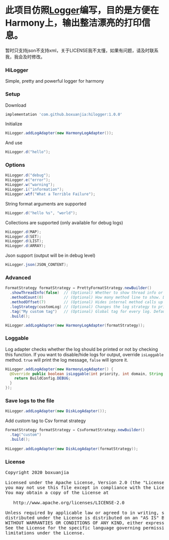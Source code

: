 # 此项目仿照[Logger](https://github.com/orhanobut/logger)编写，目的是方便在Harmony上，输出整洁漂亮的打印信息。

暂时只支持json不支持xml，关于LICENSE我不太懂，如果有问题，请及时联系我，我会及时修改。

### HiLogger
Simple, pretty and powerful logger for harmony

### Setup
Download
```groovy
implementation 'com.github.boxuanjia:hilogger:1.0.0'
```

Initialize
```java
HiLogger.addLogAdapter(new HarmonyLogAdapter());
```
And use
```java
HiLogger.d("hello");
```

### Options
```java
HiLogger.d("debug");
HiLogger.e("error");
HiLogger.w("warning");
HiLogger.i("information");
HiLogger.wtf("What a Terrible Failure");
```

String format arguments are supported
```java
HiLogger.d("hello %s", "world");
```

Collections are supported (only available for debug logs)
```java
HiLogger.d(MAP);
HiLogger.d(SET);
HiLogger.d(LIST);
HiLogger.d(ARRAY);
```

Json support (output will be in debug level)
```java
HiLogger.json(JSON_CONTENT);
```

### Advanced
```java
FormatStrategy formatStrategy = PrettyFormatStrategy.newBuilder()
  .showThreadInfo(false)  // (Optional) Whether to show thread info or not. Default true
  .methodCount(0)         // (Optional) How many method line to show. Default 2
  .methodOffset(7)        // (Optional) Hides internal method calls up to offset. Default 5
  .logStrategy(customLog) // (Optional) Changes the log strategy to print out. Default HiLog
  .tag("My custom tag")   // (Optional) Global tag for every log. Default PRETTY_HI_LOGGER
  .build();

HiLogger.addLogAdapter(new HarmonyLogAdapter(formatStrategy));
```

### Loggable
Log adapter checks whether the log should be printed or not by checking this function.
If you want to disable/hide logs for output, override `isLoggable` method. 
`true` will print the log message, `false` will ignore it.
```java
HiLogger.addLogAdapter(new HarmonyLogAdapter() {
  @Override public boolean isLoggable(int priority, int domain, String tag) {
    return BuildConfig.DEBUG;
  }
});
```

### Save logs to the file
```java
HiLogger.addLogAdapter(new DiskLogAdapter());
```

Add custom tag to Csv format strategy
```java
FormatStrategy formatStrategy = CsvFormatStrategy.newBuilder()
  .tag("custom")
  .build();
  
HiLogger.addLogAdapter(new DiskLogAdapter(formatStrategy));
```

### License
<pre>
Copyright 2020 boxuanjia

Licensed under the Apache License, Version 2.0 (the "License");
you may not use this file except in compliance with the License.
You may obtain a copy of the License at

   http://www.apache.org/licenses/LICENSE-2.0

Unless required by applicable law or agreed to in writing, software
distributed under the License is distributed on an "AS IS" BASIS,
WITHOUT WARRANTIES OR CONDITIONS OF ANY KIND, either express or implied.
See the License for the specific language governing permissions and
limitations under the License.
</pre>
